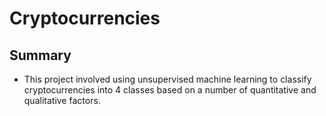# Cryptocurrencies
## Summary
* This project involved using unsupervised machine learning to classify cryptocurrencies into 4 classes based on a number of quantitative and qualitative factors.
